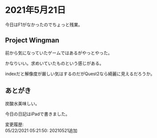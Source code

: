 # 2021年5月21日

今日はF1がなかったのでちょっと残業。

## Project Wingman

前から気になっていたゲームではあるがやっとやった。

かなりいい。求めいていたものという感じがある。

indexだと解像度が厳しい気はするのだがQuest2なら綺麗に見えるだろうか。

## あとがき

炭酸水美味しい。

今日の日記はiPadで書きました。

変更履歴:  
05/22/2021 05:21:50: 20210521追加  
